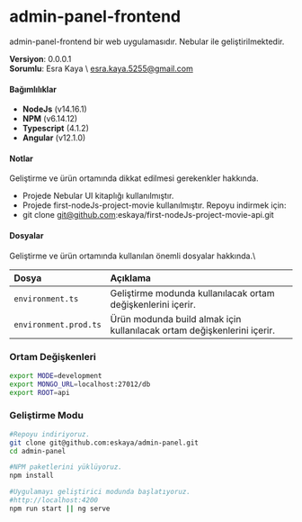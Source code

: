 # admin-panel-frontend

admin-panel-frontend bir web uygulamasıdır. Nebular ile geliştirilmektedir.

**Versiyon**: 0.0.0.1\
**Sorumlu**: Esra Kaya \ esra.kaya.5255@gmail.com 

#### Bağımlılıklar

- **NodeJs** (v14.16.1)
- **NPM** (v6.14.12)
- **Typescript** (4.1.2)
- **Angular** (v12.1.0)

#### Notlar

Geliştirme ve ürün ortamında dikkat edilmesi gerekenkler hakkında.

- Projede Nebular UI kitaplığı kullanılmıştır.
- Projede first-nodeJs-project-movie kullanılmıştır. Repoyu indirmek için:
- git clone git@github.com:eskaya/first-nodeJs-project-movie-api.git

#### Dosyalar

Geliştirme ve ürün ortamında kullanılan önemli dosyalar hakkında.\

| **Dosya** | **Açıklama** |
|:----------|:-------------|
| `environment.ts` | Geliştirme modunda kullanılacak ortam değişkenlerini içerir. |
| `environment.prod.ts` | Ürün modunda build almak için kullanılacak ortam değişkenlerini içerir. |

### Ortam Değişkenleri

```bash
export MODE=development
export MONGO_URL=localhost:27012/db
export ROOT=api
```

### Geliştirme Modu

```bash
#Repoyu indiriyoruz.
git clone git@github.com:eskaya/admin-panel.git
cd admin-panel

#NPM paketlerini yüklüyoruz.
npm install

#Uygulamayı geliştirici modunda başlatıyoruz.
#http://localhost:4200
npm run start || ng serve
```


